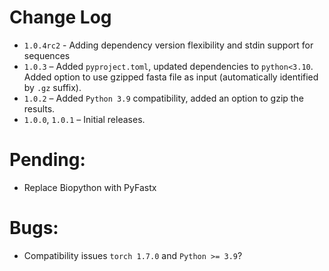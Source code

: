 # Change Log
- `1.0.4rc2` - Adding dependency version flexibility and stdin support for sequences
- `1.0.3` – Added `pyproject.toml`, updated dependencies to `python<3.10`. Added option to use gzipped fasta file as input (automatically identified by `.gz` suffix).
- `1.0.2` – Added `Python 3.9` compatibility, added an option to gzip the results. 
- `1.0.0`, `1.0.1` – Initial releases.

# Pending:
* Replace Biopython with PyFastx

# Bugs:
* Compatibility issues `torch 1.7.0` and `Python >= 3.9`?